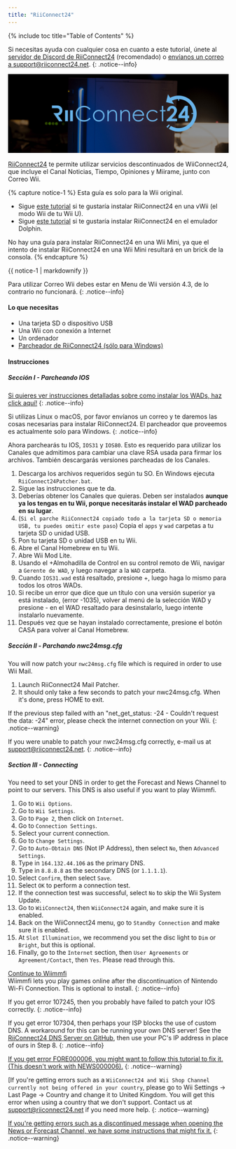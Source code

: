 ```yaml
---
title: "RiiConnect24"
---
```


{% include toc title="Table of Contents" %}

Si necesitas ayuda con cualquier cosa en cuanto a este tutorial, únete al [servidor de Discord de RiiConnect24](https://discord.gg/b4Y7jfD) (recomendado) o [envíanos un correo a support@riiconnect24.net](mailto:support@riiconnect24.net).
{: .notice--info}

![RiiConnect24 Logo](/images/WiiRC24Logo.jpg)

[RiiConnect24](https://rc24.xyz/) te permite utilizar servicios descontinuados de WiiConnect24, que incluye el Canal Noticias, Tiempo, Opiniones y Miirame, junto con Correo Wii.

{% capture notice-1 %}
Esta guía es solo para la Wii original.

- Sigue [este tutorial](riiconnect24-vwii) si te gustaría instalar RiiConnect24 en una vWii (el modo Wii de tu Wii U).
- Sigue [este tutorial](riiconnect24-vwii) si te gustaría instalar RiiConnect24 en el emulador Dolphin.

No hay una guía para instalar RiiConnect24 en una Wii Mini, ya que el intento de instalar RiiConnect24 en una Wii Mini resultará en un brick de la consola.
{% endcapture %}

<div class="notice--warning">{{ notice-1 | markdownify }}</div>

Para utilizar Correo Wii debes estar en Menu de Wii versión 4.3, de lo contrario no funcionará.
{: .notice--info}

#### Lo que necesitas

* Una tarjeta SD o dispositivo USB
* Una Wii con conexión a Internet
* Un ordenador
* [Parcheador de RiiConnect24 (sólo para Windows)](https://github.com/RiiConnect24/RiiConnect24-Patcher/releases)

#### Instrucciones

##### Sección I - Parcheando IOS

[Si quieres ver instrucciones detalladas sobre como instalar los WADs, haz click aquí!](wiimodlite)
{: .notice--info}

Si utilizas Linux o macOS, por favor envíanos un correo y te daremos las cosas necesarias para instalar RiiConnect24. El parcheador que proveemos es actualmente solo para Windows.
{: .notice--info}

Ahora parchearás tu IOS, `IOS31` y `IOS80`. Esto es requerido para utilizar los Canales que admitimos para cambiar una clave RSA usada para firmar los archivos. También descargarás versiones parcheadas de los Canales.

1. Descarga los archivos requeridos según tu SO. En Windows ejecuta `RiiConnect24Patcher.bat`.
2. Sigue las instrucciones que te da.
3. Deberías obtener los Canales que quieras. Deben ser instalados **aunque ya los tengas en tu Wii, porque necesitarás instalar el WAD parcheado en su lugar**.
4. (`Si el parche RiiConnect24 copiado todo a la tarjeta SD o memoria USB, tu puedes omitir este paso`) Copia el `apps` y `wad` carpetas a tu tarjeta SD o unidad USB.
5. Pon tu tarjeta SD o unidad USB en tu Wii.
6. Abre el Canal Homebrew en tu Wii.
7. Abre Wii Mod Lite.
8. Usando el +Almohadilla de Control en su control remoto de Wii, navigar a `Gerente de WAD`, y luego navegar a la `WAD` carpeta.
9. Cuando `IOS31.wad` está resaltado, presione +, luego haga lo mismo para todos los otros WADs.
10. Si recibe un error que dice que un título con una versión superior ya está instalado, (error -1035), volver al menú de la selección WAD y presione - en el WAD resaltado para desinstalarlo, luego intente instalarlo nuevamente.
11. Después vez que se hayan instalado correctamente, presione el botón CASA para volver al Canal Homebrew.

##### Sección ll - Parchando nwc24msg.cfg

You will now patch your `nwc24msg.cfg` file which is required in order to use Wii Mail.

1. Launch RiiConnect24 Mail Patcher.
2. It should only take a few seconds to patch your nwc24msg.cfg. When it's done, press HOME to exit.

If the previous step failed with an "net_get_status: -24 - Couldn't request the data: -24" error, please check the internet connection on your Wii.
{: .notice--warning}

If you were unable to patch your nwc24msg.cfg correctly, e-mail us at [support@riiconnect24.net](mailto:support@riiconnect24.net).
{: .notice--info}

##### Section III - Connecting

You need to set your DNS in order to get the Forecast and News Channel to point to our servers. This DNS is also useful if you want to play Wiimmfi.

1. Go to `Wii Options`.
2. Go to `Wii Settings`.
3. Go to `Page 2`, then click on `Internet`.
4. Go to `Connection Settings`.
5. Select your current connection.
6. Go to `Change Settings`.
7. Go to `Auto-Obtain DNS` (Not IP Address), then select `No`, then `Advanced Settings`.
8. Type in `164.132.44.106` as the primary DNS.
9. Type in `8.8.8.8` as the secondary DNS (or `1.1.1.1`).
10. Select `Confirm`, then select `Save`.
11. Select `OK` to perform a connection test.
12. If the connection test was successful, select `No` to skip the Wii System Update.
13. Go to `WiiConnect24`, then `WiiConnect24` again, and make sure it is enabled.
14. Back on the WiiConnect24 menu, go to `Standby Connection` and make sure it is enabled.
15. At `Slot Illumination`, we recommend you set the disc light to `Dim` or `Bright`, but this is optional.
16. Finally, go to the `Internet` section, then `User Agreements` or `Agreement/Contact`, then `Yes`. Please read through this.


[Continue to Wiimmfi](wiimmfi)<br> Wiimmfi lets you play games online after the discontinuation of Nintendo Wi-Fi Connection. This is optional to install.
{: .notice--info}

If you get error 107245, then you probably have failed to patch your IOS correctly.
{: .notice--info}

If you get error 107304, then perhaps your ISP blocks the use of custom DNS. A workaround for this can be running your own DNS server! See the [RiiConnect24 DNS Server on GitHub](https://github.com/RiiConnect24/DNS-Server), then use your PC's IP address in place of ours in Step 8.
{: .notice--info}

[If you get error FORE000006, you might want to follow this tutorial to fix it. (This doesn't work with NEWS000006).](riiconnect24-batteryfix)
{: .notice--warning}

[If you're getting errors such as a `WiiConnect24 and Wii Shop Channel currently not being offered in your country`, please go to Wii Settings -> Last Page -> Country and change it to United Kingdom. You will get this error when using a country that we don't support. Contact us at [support@riiconnect24.net](mailto:support@riiconnect24.net) if you need more help.
{: .notice--warning}

[If you're getting errors such as a discontinued message when opening the News or Forecast Channel, we have some instructions that might fix it.](riiconnect24-troubleshooting)
{: .notice--warning}
